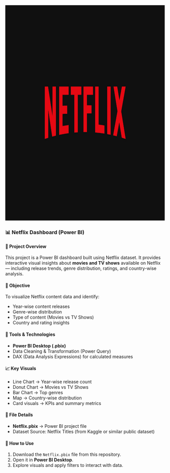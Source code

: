<img width="2226" height="678" alt="logo" src = "https://github.com/madhu7766/Netflix-Dashboard/blob/main/NETFLIX%20logo.jpg" />



### 📊 Netflix Dashboard (Power BI)

#### 📁 Project Overview

This project is a Power BI dashboard built using Netflix dataset.
It provides interactive visual insights about **movies and TV shows** available on Netflix — including release trends, genre distribution, ratings, and country-wise analysis.

#### 🧠 Objective

To visualize Netflix content data and identify:

* Year-wise content releases
* Genre-wise distribution
* Type of content (Movies vs TV Shows)
* Country and rating insights

#### 🧩 Tools & Technologies

* **Power BI Desktop (.pbix)**
* Data Cleaning & Transformation (Power Query)
* DAX (Data Analysis Expressions) for calculated measures

#### 📈 Key Visuals

* Line Chart → Year-wise release count
* Donut Chart → Movies vs TV Shows
* Bar Chart → Top genres
* Map → Country-wise distribution
* Card visuals → KPIs and summary metrics

#### 📂 File Details

* **Netflix.pbix** → Power BI project file
* Dataset Source: Netflix Titles (from Kaggle or similar public dataset)

#### 🚀 How to Use

1. Download the `Netflix.pbix` file from this repository.
2. Open it in **Power BI Desktop**.
3. Explore visuals and apply filters to interact with data.




